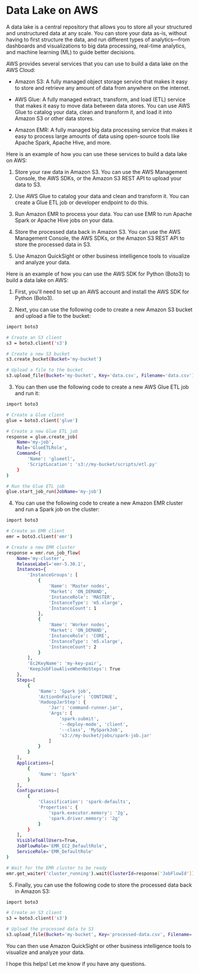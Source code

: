 # Data Lake on AWS

A data lake is a central repository that allows you to store all your structured and unstructured data at any scale. You can store your data as-is, without having to first structure the data, and run different types of analytics—from dashboards and visualizations to big data processing, real-time analytics, and machine learning (ML) to guide better decisions.

AWS provides several services that you can use to build a data lake on the AWS Cloud:

*   Amazon S3: A fully managed object storage service that makes it easy to store and retrieve any amount of data from anywhere on the internet.
    
*   AWS Glue: A fully managed extract, transform, and load (ETL) service that makes it easy to move data between data stores. You can use AWS Glue to catalog your data, clean and transform it, and load it into Amazon S3 or other data stores.
    
*   Amazon EMR: A fully managed big data processing service that makes it easy to process large amounts of data using open-source tools like Apache Spark, Apache Hive, and more.
    

Here is an example of how you can use these services to build a data lake on AWS:

1.  Store your raw data in Amazon S3. You can use the AWS Management Console, the AWS SDKs, or the Amazon S3 REST API to upload your data to S3.
    
2.  Use AWS Glue to catalog your data and clean and transform it. You can create a Glue ETL job or developer endpoint to do this.
    
3.  Run Amazon EMR to process your data. You can use EMR to run Apache Spark or Apache Hive jobs on your data.
    
4.  Store the processed data back in Amazon S3. You can use the AWS Management Console, the AWS SDKs, or the Amazon S3 REST API to store the processed data in S3.
    
5.  Use Amazon QuickSight or other business intelligence tools to visualize and analyze your data.
    

Here is an example of how you can use the AWS SDK for Python (Boto3) to build a data lake on AWS:

1.  First, you'll need to set up an AWS account and install the AWS SDK for Python (Boto3).
    
2.  Next, you can use the following code to create a new Amazon S3 bucket and upload a file to the bucket:
    

```bash
import boto3

# Create an S3 client
s3 = boto3.client('s3')

# Create a new S3 bucket
s3.create_bucket(Bucket='my-bucket')

# Upload a file to the bucket
s3.upload_file(Bucket='my-bucket', Key='data.csv', Filename='data.csv')
```

3.  You can then use the following code to create a new AWS Glue ETL job and run it:
    

```bash
import boto3

# Create a Glue client
glue = boto3.client('glue')

# Create a new Glue ETL job
response = glue.create_job(
    Name='my-job',
    Role='GlueETLRole',
    Command={
        'Name': 'glueetl',
        'ScriptLocation': 's3://my-bucket/scripts/etl.py'
    }
)

# Run the Glue ETL job
glue.start_job_run(JobName='my-job')
```

4.  You can use the following code to create a new Amazon EMR cluster and run a Spark job on the cluster:
    

```bash
import boto3

# Create an EMR client
emr = boto3.client('emr')

# Create a new EMR cluster
response = emr.run_job_flow(
    Name='my-cluster',
    ReleaseLabel='emr-5.30.1',
    Instances={
        'InstanceGroups': [
            {
                'Name': 'Master nodes',
                'Market': 'ON_DEMAND',
                'InstanceRole': 'MASTER',
                'InstanceType': 'm5.xlarge',
                'InstanceCount': 1
            },
            {
                'Name': 'Worker nodes',
                'Market': 'ON_DEMAND',
                'InstanceRole': 'CORE',
                'InstanceType': 'm5.xlarge',
                'InstanceCount': 2
            }
        ],
        'Ec2KeyName': 'my-key-pair',
        'KeepJobFlowAliveWhenNoSteps': True
    },
    Steps=[
        {
            'Name': 'Spark job',
            'ActionOnFailure': 'CONTINUE',
            'HadoopJarStep': {
                'Jar': 'command-runner.jar',
                'Args': [
                    'spark-submit',
                    '--deploy-mode', 'client',
                    '--class', 'MySparkJob',
                    's3://my-bucket/jobs/spark-job.jar'
                ]
            }
        }
    ],
    Applications=[
        {
            'Name': 'Spark'
        }
    ],
    Configurations=[
        {
            'Classification': 'spark-defaults',
            'Properties': {
                'spark.executor.memory': '2g',
                'spark.driver.memory': '2g'
            }
        }
    ],
    VisibleToAllUsers=True,
    JobFlowRole='EMR_EC2_DefaultRole',
    ServiceRole='EMR_DefaultRole'
)

# Wait for the EMR cluster to be ready
emr.get_waiter('cluster_running').wait(ClusterId=response['JobFlowId'])
```

5.  Finally, you can use the following code to store the processed data back in Amazon S3:
    

```bash
import boto3

# Create an S3 client
s3 = boto3.client('s3')

# Upload the processed data to S3
s3.upload_file(Bucket='my-bucket', Key='processed-data.csv', Filename='processed-data.csv')
```

You can then use Amazon QuickSight or other business intelligence tools to visualize and analyze your data.

I hope this helps! Let me know if you have any questions.